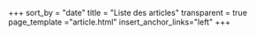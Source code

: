 +++
sort_by = "date"
title = "Liste des articles"
transparent = true
page_template ="article.html"
insert_anchor_links="left"
+++

